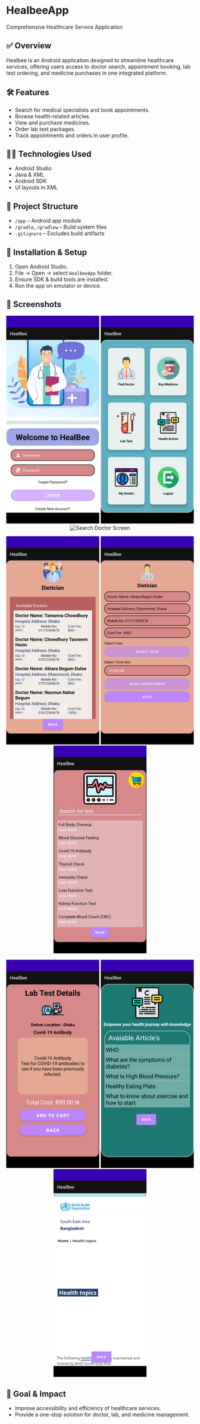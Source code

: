 # HealbeeApp  
Comprehensive Healthcare Service Application

## ✅ Overview  
Healbee is an Android application designed to streamline healthcare services, offering users access to doctor search, appointment booking, lab test ordering, and medicine purchases in one integrated platform.

## 🛠️ Features  
- Search for medical specialists and book appointments.  
- Browse health-related articles.  
- View and purchase medicines.  
- Order lab test packages.  
- Track appointments and orders in user profile.

## 🧑‍💻 Technologies Used  
- Android Studio  
- Java & XML  
- Android SDK  
- UI layouts in XML  

## 📁 Project Structure  
- `/app` – Android app module  
- `/gradle`, `/gradlew` – Build system files  
- `.gitignore` – Excludes build artifacts  

## 📝 Installation & Setup  
1. Open Android Studio.  
2. File → Open → select `HealbeeApp` folder.  
3. Ensure SDK & build tools are installed.  
4. Run the app on emulator or device.

## 📄 Screenshots  

<p align="center">
  <img src="healbee_images/img-1.jpg" alt="Home Screen" width="250"/>
  <img src="healbee_images/img-2.jpg" alt="Dashboard Screen" width="250"/>
  <img src="healbee_images/img-3(copy).jpg" alt="Search Doctor Screen" width="250"/>
</p>

<p align="center">
  <img src="healbee_images/img-4.jpg" alt="Doctor List Screen" width="250"/>
  <img src="healbee_images/img-5.jpg" alt="Book Appointment Screen" width="250"/>
  <img src="healbee_images/img-6.jpg" alt="Search Medicine Screen" width="250"/>
</p>

<p align="center">
  <img src="healbee_images/img-7.jpg" alt="Add to Cart Screen" width="250"/>
  <img src="healbee_images/img-8.jpg" alt="Search Web Screen" width="250"/>
  <img src="healbee_images/img-9.jpg" alt="My Dashboard Screen" width="250"/>
</p>


## 🎯 Goal & Impact  
- Improve accessibility and efficiency of healthcare services.  
- Provide a one-stop solution for doctor, lab, and medicine management.
